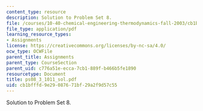 ```yaml
---
content_type: resource
description: Solution to Problem Set 8.
file: /courses/10-40-chemical-engineering-thermodynamics-fall-2003/cb1bfffd9e29087671bf29a2f9d57c55_ps08_3_1011_sol.pdf
file_type: application/pdf
learning_resource_types:
- Assignments
license: https://creativecommons.org/licenses/by-nc-sa/4.0/
ocw_type: OCWFile
parent_title: Assignments
parent_type: CourseSection
parent_uid: c776a51e-ecca-7cb1-889f-b466b5fe1890
resourcetype: Document
title: ps08_3_1011_sol.pdf
uid: cb1bfffd-9e29-0876-71bf-29a2f9d57c55
---
```

Solution to Problem Set 8.